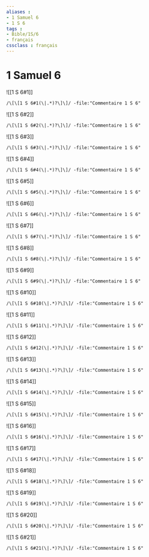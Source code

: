 ```yaml
---
aliases : 
- 1 Samuel 6
- 1 S 6
tags : 
- Bible/1S/6
- français
cssclass : français
---
```


# 1 Samuel 6

![[1 S 6#1]]

```query
/\[\[1 S 6#1(\|.*)?\]\]/ -file:"Commentaire 1 S 6"
```

![[1 S 6#2]]

```query
/\[\[1 S 6#2(\|.*)?\]\]/ -file:"Commentaire 1 S 6"
```

![[1 S 6#3]]

```query
/\[\[1 S 6#3(\|.*)?\]\]/ -file:"Commentaire 1 S 6"
```

![[1 S 6#4]]

```query
/\[\[1 S 6#4(\|.*)?\]\]/ -file:"Commentaire 1 S 6"
```

![[1 S 6#5]]

```query
/\[\[1 S 6#5(\|.*)?\]\]/ -file:"Commentaire 1 S 6"
```

![[1 S 6#6]]

```query
/\[\[1 S 6#6(\|.*)?\]\]/ -file:"Commentaire 1 S 6"
```

![[1 S 6#7]]

```query
/\[\[1 S 6#7(\|.*)?\]\]/ -file:"Commentaire 1 S 6"
```

![[1 S 6#8]]

```query
/\[\[1 S 6#8(\|.*)?\]\]/ -file:"Commentaire 1 S 6"
```

![[1 S 6#9]]

```query
/\[\[1 S 6#9(\|.*)?\]\]/ -file:"Commentaire 1 S 6"
```

![[1 S 6#10]]

```query
/\[\[1 S 6#10(\|.*)?\]\]/ -file:"Commentaire 1 S 6"
```

![[1 S 6#11]]

```query
/\[\[1 S 6#11(\|.*)?\]\]/ -file:"Commentaire 1 S 6"
```

![[1 S 6#12]]

```query
/\[\[1 S 6#12(\|.*)?\]\]/ -file:"Commentaire 1 S 6"
```

![[1 S 6#13]]

```query
/\[\[1 S 6#13(\|.*)?\]\]/ -file:"Commentaire 1 S 6"
```

![[1 S 6#14]]

```query
/\[\[1 S 6#14(\|.*)?\]\]/ -file:"Commentaire 1 S 6"
```

![[1 S 6#15]]

```query
/\[\[1 S 6#15(\|.*)?\]\]/ -file:"Commentaire 1 S 6"
```

![[1 S 6#16]]

```query
/\[\[1 S 6#16(\|.*)?\]\]/ -file:"Commentaire 1 S 6"
```

![[1 S 6#17]]

```query
/\[\[1 S 6#17(\|.*)?\]\]/ -file:"Commentaire 1 S 6"
```

![[1 S 6#18]]

```query
/\[\[1 S 6#18(\|.*)?\]\]/ -file:"Commentaire 1 S 6"
```

![[1 S 6#19]]

```query
/\[\[1 S 6#19(\|.*)?\]\]/ -file:"Commentaire 1 S 6"
```

![[1 S 6#20]]

```query
/\[\[1 S 6#20(\|.*)?\]\]/ -file:"Commentaire 1 S 6"
```

![[1 S 6#21]]

```query
/\[\[1 S 6#21(\|.*)?\]\]/ -file:"Commentaire 1 S 6"
```

